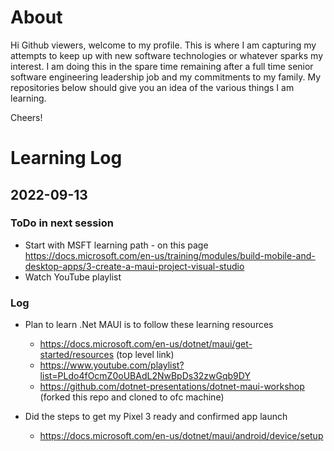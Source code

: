 # About

Hi Github viewers, welcome to my profile. 
This is where I am capturing my attempts to keep up with new software technologies or whatever sparks my interest.
I am doing this in the spare time remaining after a full time senior software engineering leadership job and my commitments to my family.
My repositories below should give you an idea of the various things I am learning.

Cheers!

# Learning Log

## 2022-09-13 

### ToDo in next session

- Start with MSFT learning path - on this page https://docs.microsoft.com/en-us/training/modules/build-mobile-and-desktop-apps/3-create-a-maui-project-visual-studio
- Watch YouTube playlist

### Log

- Plan to learn .Net MAUI is to follow these learning resources
	- https://docs.microsoft.com/en-us/dotnet/maui/get-started/resources (top level link)
	- https://www.youtube.com/playlist?list=PLdo4fOcmZ0oUBAdL2NwBpDs32zwGqb9DY
	- https://github.com/dotnet-presentations/dotnet-maui-workshop (forked this repo and cloned to ofc machine)
	
	
- Did the steps to get my Pixel 3 ready and confirmed app launch 
	- https://docs.microsoft.com/en-us/dotnet/maui/android/device/setup